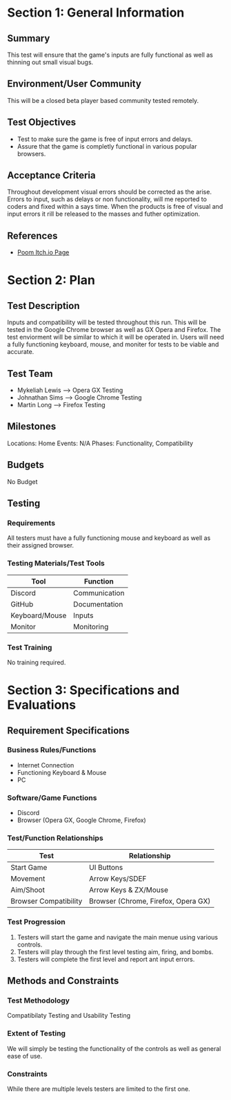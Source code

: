 # Section 1: General Information

## Summary

This test will ensure that the game's inputs are fully functional as well as thinning out small                              visual bugs.

## Environment/User Community

This will be a closed beta player based community tested remotely. 

## Test Objectives

* Test to make sure the game is free of input errors and delays. 
* Assure that the game is completly functional in various popular browsers.

## Acceptance Criteria

Throughout development visual errors should be corrected as the arise. Errors to input, such as delays or non functionality, will me reported to coders and fixed within a says time. When the products is free of visual and input errors it rill be released to the masses and futher optimization.

## References

* [Poom Itch.io Page](https://freds72.itch.io/poom)

# Section 2: Plan
## Test Description

Inputs and compatibility will be tested throughout this run. This will be tested in the Google Chrome browser as well as GX Opera and Firefox. The test enviorment will be similar to which it will be operated in. Users will need a fully functioning keyboard, mouse, and moniter for tests to be viable and accurate.

## Test Team

* Mykeliah Lewis --> Opera GX Testing
* Johnathan Sims --> Google Chrome Testing
* Martin Long    --> Firefox Testing

## Milestones

Locations: Home
Events: N/A
Phases: Functionality, Compatibility

## Budgets

No Budget

## Testing
### Requirements

All testers must have a fully functioning mouse and keyboard as well as their assigned browser.

### Testing Materials/Test Tools

Tool | Function
--------|------------
Discord | Communication
GitHub | Documentation
Keyboard/Mouse | Inputs
Monitor | Monitoring

### Test Training

No training required.

# Section 3: Specifications and Evaluations

## Requirement Specifications

### Business Rules/Functions

* Internet Connection
* Functioning Keyboard & Mouse
* PC

### Software/Game Functions

* Discord
* Browser (Opera GX, Google Chrome, Firefox)

### Test/Function Relationships

Test | Relationship
------------ | -------------
Start Game | UI Buttons
Movement | Arrow Keys/SDEF
Aim/Shoot | Arrow Keys & ZX/Mouse
Browser Compatibility | Browser (Chrome, Firefox, Opera GX)

### Test Progression

1. Testers will start the game and navigate the main menue using various controls.
2. Testers will play through the first level testing aim, firing, and bombs.
3. Testers will complete the first level and report ant input errors.

## Methods and Constraints

### Test Methodology

Compatibilaty Testing and Usability Testing

### Extent of Testing

We will simply be testing the functionality of the controls as well as general ease of use.

### Constraints

While there are multiple levels testers are limited to the first one.
